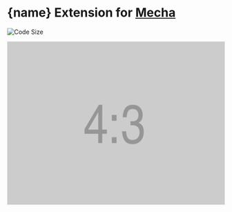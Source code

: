 {name} Extension for [Mecha](https://github.com/mecha-cms/mecha)
================================================================

![Code Size](https://img.shields.io/github/languages/code-size/{vendor}/x.{name}?color=%23444&style=for-the-badge)

![{name}](index.png?v=1.0.0)